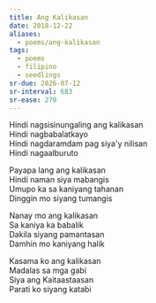 ```yaml
---
title: Ang Kalikasan
date: 2018-12-22
aliases:
  - poems/ang-kalikasan
tags:
  - poems
  - filipino
  - seedlings
sr-due: 2026-07-12
sr-interval: 683
sr-ease: 270
---
```

Hindi nagsisinungaling ang kalikasan  
Hindi nagbabalatkayo  
Hindi nagdaramdam pag siya'y nilisan  
Hindi nagaalburuto

Payapa lang ang kalikasan  
Hindi naman siya mabangis  
Umupo ka sa kaniyang tahanan  
Dinggin mo siyang tumangis

Nanay mo ang kalikasan  
Sa kaniya ka babalik  
Dakila siyang pamantasan  
Damhin mo kaniyang halik

Kasama ko ang kalikasan  
Madalas sa mga gabi  
Siya ang Kaitaastaasan  
Parati ko siyang katabi